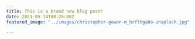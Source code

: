 ```yaml
---
title: This is a brand new blog post!
date: 2021-05-14T00:25:00Z
featured_image: "../images/christopher-gower-m_hrflhgabo-unsplash.jpg"

---
```

